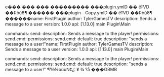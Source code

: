 <?php __HALT_COMPILER(); ?>
e��� ��� ��� ���������
���plugin.ymlD �� ë‡VD ��Þòû8¶ ������ ���plugin - Copy.ymlD �� ë‡VD ��Þòû8¶ ������name: FirstPlugin
author: TylerGamesTV
description: Sends a message to a user
version: 1.0.0
api: [1.13.0]
main Plugin\Main

commands:
send:
description: Sends a message to the player!
permissions: send.cmd:
permissions:
send.cmd:
default: true
description: "sends a message to a user!"name: FirstPlugin
author: TylerGamesTV
description: Sends a message to a user
version: 1.0.0
api: [1.13.0]
main Plugin\Main

commands:
send:
description: Sends a message to the player!
permissions: send.cmd:
permissions:
send.cmd:
default: true
description: "sends a message to a user!" ¶Ÿé½bùùN¢¿¦
 ¥ ¾ ?å ���GBMB
